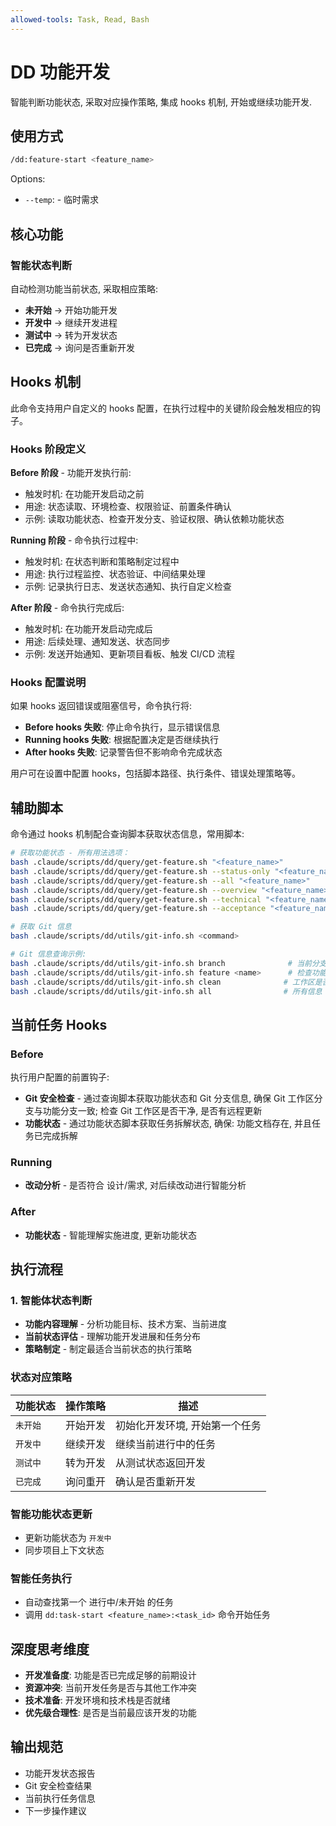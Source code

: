 ```yaml
---
allowed-tools: Task, Read, Bash
---
```


# DD 功能开发

智能判断功能状态, 采取对应操作策略, 集成 hooks 机制, 开始或继续功能开发.

## 使用方式

```bash
/dd:feature-start <feature_name>
```

Options:

- `--temp`: - 临时需求

## 核心功能

### 智能状态判断

自动检测功能当前状态, 采取相应策略:

- **未开始** → 开始功能开发
- **开发中** → 继续开发进程
- **测试中** → 转为开发状态
- **已完成** → 询问是否重新开发

## Hooks 机制

此命令支持用户自定义的 hooks 配置，在执行过程中的关键阶段会触发相应的钩子。

### Hooks 阶段定义

**Before 阶段** - 功能开发执行前: 

- 触发时机: 在功能开发启动之前
- 用途: 状态读取、环境检查、权限验证、前置条件确认
- 示例: 读取功能状态、检查开发分支、验证权限、确认依赖功能状态

**Running 阶段** - 命令执行过程中: 

- 触发时机: 在状态判断和策略制定过程中
- 用途: 执行过程监控、状态验证、中间结果处理
- 示例: 记录执行日志、发送状态通知、执行自定义检查

**After 阶段** - 命令执行完成后: 

- 触发时机: 在功能开发启动完成后
- 用途: 后续处理、通知发送、状态同步
- 示例: 发送开始通知、更新项目看板、触发 CI/CD 流程

### Hooks 配置说明

如果 hooks 返回错误或阻塞信号，命令执行将: 

- **Before hooks 失败**: 停止命令执行，显示错误信息
- **Running hooks 失败**: 根据配置决定是否继续执行
- **After hooks 失败**: 记录警告但不影响命令完成状态

用户可在设置中配置 hooks，包括脚本路径、执行条件、错误处理策略等。

## 辅助脚本

命令通过 hooks 机制配合查询脚本获取状态信息，常用脚本: 

```bash
# 获取功能状态 - 所有用法选项：
bash .claude/scripts/dd/query/get-feature.sh "<feature_name>"                    # 默认读取 overview.md
bash .claude/scripts/dd/query/get-feature.sh --status-only "<feature_name>"     # 仅显示状态信息，不显示文档内容
bash .claude/scripts/dd/query/get-feature.sh --all "<feature_name>"             # 读取所有文档 (overview + technical + acceptance)
bash .claude/scripts/dd/query/get-feature.sh --overview "<feature_name>"        # 仅读取功能概述文档 (overview.md)
bash .claude/scripts/dd/query/get-feature.sh --technical "<feature_name>"       # 仅读取技术方案文档 (technical.md)
bash .claude/scripts/dd/query/get-feature.sh --acceptance "<feature_name>"      # 仅读取验收标准文档 (acceptance.md)

# 获取 Git 信息
bash .claude/scripts/dd/utils/git-info.sh <command>

# Git 信息查询示例: 
bash .claude/scripts/dd/utils/git-info.sh branch              # 当前分支
bash .claude/scripts/dd/utils/git-info.sh feature <name>      # 检查功能分支
bash .claude/scripts/dd/utils/git-info.sh clean              # 工作区是否干净
bash .claude/scripts/dd/utils/git-info.sh all                # 所有信息
```

## 当前任务 Hooks

### Before

执行用户配置的前置钩子: 

- **Git 安全检查** - 通过查询脚本获取功能状态和 Git 分支信息, 确保 Git 工作区分支与功能分支一致; 检查 Git 工作区是否干净, 是否有远程更新
- **功能状态** - 通过功能状态脚本获取任务拆解状态, 确保: 功能文档存在, 并且任务已完成拆解

### Running

- **改动分析** - 是否符合 设计/需求, 对后续改动进行智能分析

### After

- **功能状态** - 智能理解实施进度, 更新功能状态

## 执行流程

### 1. 智能体状态判断

- **功能内容理解** - 分析功能目标、技术方案、当前进度
- **当前状态评估** - 理解功能开发进展和任务分布
- **策略制定** - 制定最适合当前状态的执行策略

### 状态对应策略

| 功能状态 | 操作策略 | 描述                           |
| -------- | -------- | ------------------------------ |
| `未开始` | 开始开发 | 初始化开发环境, 开始第一个任务 |
| `开发中` | 继续开发 | 继续当前进行中的任务           |
| `测试中` | 转为开发 | 从测试状态返回开发             |
| `已完成` | 询问重开 | 确认是否重新开发               |

### 智能功能状态更新

- 更新功能状态为 `开发中`
- 同步项目上下文状态

### 智能任务执行

- 自动查找第一个 进行中/未开始 的任务
- 调用 `dd:task-start <feature_name>:<task_id>` 命令开始任务

## 深度思考维度

- **开发准备度**: 功能是否已完成足够的前期设计
- **资源冲突**: 当前开发任务是否与其他工作冲突
- **技术准备**: 开发环境和技术栈是否就绪
- **优先级合理性**: 是否是当前最应该开发的功能

## 输出规范

- 功能开发状态报告
- Git 安全检查结果
- 当前执行任务信息
- 下一步操作建议
